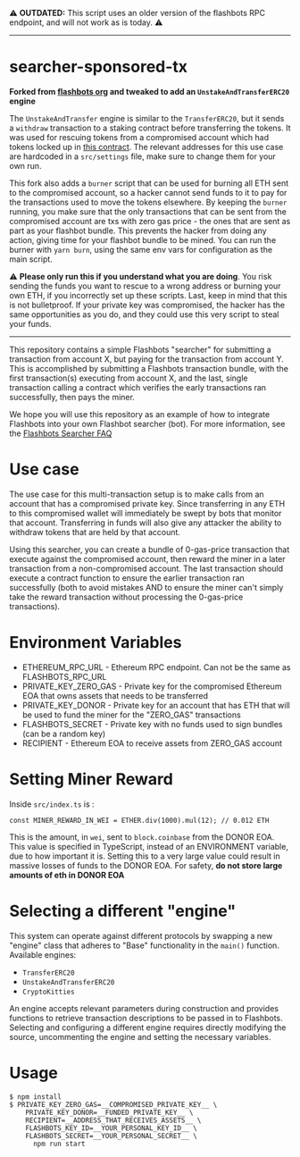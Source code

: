 :warning: **OUTDATED:** This script uses an older version of the flashbots RPC endpoint, and will not work as is today. :warning:

---

searcher-sponsored-tx
=====================

**Forked from [flashbots org](https://github.com/flashbots/searcher-sponsored-tx/) and tweaked to add an `UnstakeAndTransferERC20` engine**

The `UnstakeAndTransfer` engine is similar to the `TransferERC20`, but it sends a `withdraw` transaction to a staking contract before transferring the tokens. It was used for rescuing tokens from a compromised account which had tokens locked up in [this contract](https://etherscan.io/address/0xe8f063c4dc60b2f6c2c900d870ddcdae7daab7f6). The relevant addresses for this use case are hardcoded in a `src/settings` file, make sure to change them for your own run.

This fork also adds a `burner` script that can be used for burning all ETH sent to the compromised account, so a hacker cannot send funds to it to pay for the transactions used to move the tokens elsewhere. By keeping the `burner` running, you make sure that the only transactions that can be sent from the compromised account are txs with zero gas price - the ones that are sent as part as your flashbot bundle. This prevents the hacker from doing any action, giving time for your flashbot bundle to be mined. You can run the burner with `yarn burn`, using the same env vars for configuration as the main script.

:warning: **Please only run this if you understand what you are doing**. You risk sending the funds you want to rescue to a wrong address or burning your own ETH, if you incorrectly set up these scripts. Last, keep in mind that this is not bulletproof. If your private key was compromised, the hacker has the same opportunities as you do, and they could use this very script to steal your funds.

---

This repository contains a simple Flashbots "searcher" for submitting a transaction from account X, but paying for the transaction from account Y. This is accomplished by submitting a Flashbots transaction bundle, with the first transaction(s) executing from account X, and the last, single transaction calling a contract which verifies the early transactions ran successfully, then pays the miner.

We hope you will use this repository as an example of how to integrate Flashbots into your own Flashbot searcher (bot). For more information, see the [Flashbots Searcher FAQ](https://github.com/flashbots/pm/blob/main/guides/flashbots-alpha.md)

Use case
========
The use case for this multi-transaction setup is to make calls from an account that has a compromised private key. Since transferring in any ETH to this compromised wallet will immediately be swept by bots that monitor that account. Transferring in funds will also give any attacker the ability to withdraw tokens that are held by that account.

Using this searcher, you can create a bundle of 0-gas-price transaction that execute against the compromised account, then reward the miner in a later transaction from a non-compromised account. The last transaction should execute a contract function to ensure the earlier transaction ran successfully (both to avoid mistakes AND to ensure the miner can't simply take the reward transaction without processing the 0-gas-price transactions).

Environment Variables
=====================
- ETHEREUM_RPC_URL - Ethereum RPC endpoint. Can not be the same as FLASHBOTS_RPC_URL
- PRIVATE_KEY_ZERO_GAS - Private key for the compromised Ethereum EOA that owns assets that needs to be transferred
- PRIVATE_KEY_DONOR - Private key for an account that has ETH that will be used to fund the miner for the "ZERO_GAS" transactions 
- FLASHBOTS_SECRET - Private key with no funds used to sign bundles (can be a random key)
- RECIPIENT - Ethereum EOA to receive assets from ZERO_GAS account

Setting Miner Reward
====================
Inside `src/index.ts` is :
```
const MINER_REWARD_IN_WEI = ETHER.div(1000).mul(12); // 0.012 ETH
```

This is the amount, in `wei`, sent to `block.coinbase` from the DONOR EOA. This value is specified in TypeScript, instead of an ENVIRONMENT variable, due to how important it is. Setting this to a very large value could result in massive losses of funds to the DONOR EOA. For safety, **do not store large amounts of eth in DONOR EOA**


Selecting a different "engine"
==============================
This system can operate against different protocols by swapping a new "engine" class that adheres to "Base" functionality in the `main()` function. Available engines:
- `TransferERC20`
- `UnstakeAndTransferERC20`
- `CryptoKitties`

An engine accepts relevant parameters during construction and provides functions to retrieve transaction descriptions to be passed in to Flashbots. Selecting and configuring a different engine requires directly modifying the source, uncommenting the engine and setting the necessary variables.


Usage
======================
```
$ npm install
$ PRIVATE_KEY_ZERO_GAS=__COMPROMISED_PRIVATE_KEY__ \
    PRIVATE_KEY_DONOR=__FUNDED_PRIVATE_KEY__ \
    RECIPIENT=__ADDRESS_THAT_RECEIVES_ASSETS__ \
    FLASHBOTS_KEY_ID=__YOUR_PERSONAL_KEY_ID__ \
    FLASHBOTS_SECRET=__YOUR_PERSONAL_SECRET__ \
      npm run start
```
